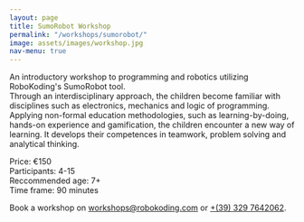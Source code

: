 ```yaml
---
layout: page
title: SumoRobot Workshop
permalink: "/workshops/sumorobot/"
image: assets/images/workshop.jpg
nav-menu: true
---
```


An introductory workshop to programming and robotics utilizing RoboKoding's SumoRobot tool.   
Through an interdisciplinary approach, the children become familiar with disciplines such as electronics, mechanics and logic of programming.  
Applying non-formal education methodologies, such as learning-by-doing, hands-on experience and gamification, the children encounter a new way of learning. It develops their competences in teamwork, problem solving and analytical thinking. 

Price: €150  
Participants: 4-15  
Reccommended age: 7+  
Time frame: 90 minutes

Book a workshop on [workshops@robokoding.com](#) or [+(39) 329 7642062](#).
